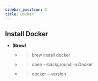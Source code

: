```yaml
---
sidebar_position: 2
title: Docker
---
```


## Install Docker

- **(Brew)**
  - > brew install docker
  - > open --background -a Docker
  - > docker --version
